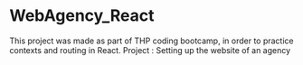 # WebAgency_React
This project was made as part of THP coding bootcamp, in order to practice contexts and routing in React.  Project : Setting up the website of an agency
